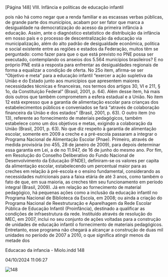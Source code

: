 [Página 148]
VIII. Infância e políticas de educação infantil

pois não há como negar que a renda familiar e as escassas verbas
públicas, de grande parte dos municípios, acabam por ser fator que
marca a desigualdade na democratização do acesso da primeira infância à educação.
Assim, ante o diagnóstico estatístico de distribuição da infância em
nosso país e o processo de descentralização da educação via municipalização, além do alto padrão de desigualdade econômica, política e
social existente entre as regiões e estados da Federação, muitos têm se
perguntado: como fazer para que o que está previsto no PNE possa ser
executado, contemplando os anseios dos 5.564 municípios brasileiros?
E no próprio PNE está a resposta para enfrentar as desigualdades regionais de forma a equalizar a condição de oferta. No 25o item, afirma-se
ser “Objetivo e meta” para a educação infantil “exercer a ação supletiva
da União e do Estado junto aos municípios que apresentem maiores
necessidades técnicas e financeiras, nos termos dos artigos 30, VI e 211,
§ 1o, da Constituição Federal” (Brasil, 2001, p. 64).
Além desse item, há mais dois outros que também comprometem
a esfera estadual e a União. No item 12 está expresso que a garantia
de alimentação escolar para crianças dos estabelecimentos públicos
e conveniados se fará “através de colaboração financeira da União e
dos estados” (Brasil, 2001, p. 63). O outro item (no 13), referente ao
fornecimento de materiais pedagógicos, também estabelece como um
dos objetivos e metas, exigindo a colaboração da União (Brasil, 2001,
p. 63).
No que diz respeito à garantia de alimentação escolar, somente em
2009 a creche e a pré-escola passaram a integrar o Programa Nacional
de Alimentação Escolar (Pnae). Primeiro, através de medida provisória (no 455, 28 de janeiro de 2009), para depois determinar essa garantia em Lei, a de no 11.947, de 16 de junho do mesmo ano. Por fim,
em Resolução do Conselho Deliberativo do Fundo Nacional de Desenvolvimento da Educação (FNDE), definiram-se os valores per capita
da alimentação escolar, estabelecendo um percentual maior para as
creches em relação à pré-escola e o ensino fundamental, considerando
as necessidades nutricionais para a faixa etária de até 3 anos, como
também o fato de que, em sua maioria, as creches têm seu funcionamento em período integral (Brasil, 2009). Já em relação ao fornecimento de material pedagógico, há pequenas ações como a inclusão
da educação infantil no Programa Nacional de Biblioteca da Escola,
em 2008; ou ainda a criação do Programa Nacional de Reestruturação
e Aparelhagem da Rede Escolar Pública de Educação Infantil (Proinfância), destinado a qualificar as condições de infraestrutura da rede.
Instituído através de resolução do MEC, em 2007, inclui no seu conjunto de ações voltadas para a construção de unidades de educação
infantil o fornecimento de materiais pedagógicos. Entretanto, esse
programa não chegará a alcançar a construção de duas mil unidades
no período de 2007 a 2010, o que significa atingir menos da metade dos


Educacao da infancia - Miolo.indd 148

04/10/2024 11:06:27

![148](./img/page_148-01.jpg)

